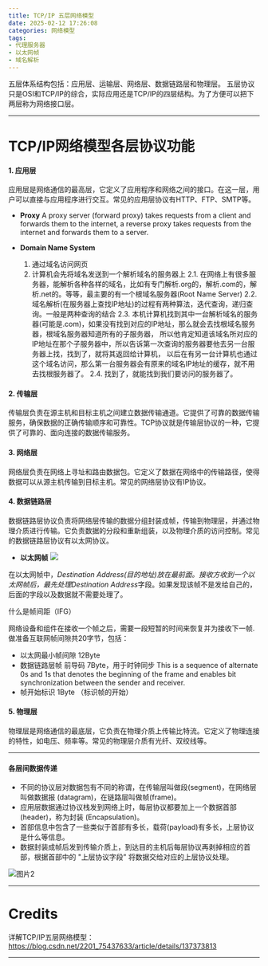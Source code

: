 ```yaml
---
title: TCP/IP 五层网络模型
date: 2025-02-12 17:26:08
categories: 网络模型
tags: 
- 代理服务器
- 以太网帧
- 域名解析
---
```


五层体系结构包括：应用层、运输层、网络层、数据链路层和物理层。 
五层协议只是OSI和TCP/IP的综合，实际应用还是TCP/IP的四层结构。为了方便可以把下两层称为网络接口层。

---

# TCP/IP网络模型各层协议功能

#### 1. 应用层
应用层是网络通信的最高层，它定义了应用程序和网络之间的接口。在这一层，用户可以直接与应用程序进行交互。常见的应用层协议有HTTP、FTP、SMTP等。

- **Proxy**
A proxy server (forward proxy) takes requests from a client and forwards them to the internet, a reverse proxy takes requests from the internet and forwards them to a server.

- **Domain Name System**
    1. 通过域名访问网页
    2. 计算机会先将域名发送到一个解析域名的服务器上
        2.1. 在网络上有很多服务器，能解析各种各样的域名，比如有专门解析.org的，解析.com的，解析.net的。等等，最主要的有一个根域名服务器(Root Name Server)
        2.2. 域名解析(在服务器上查找IP地址)的过程有两种算法，迭代查询，递归查询。一般是两种查询的结合
        2.3. 本机计算机找到其中一台解析域名的服务器(可能是.com)，如果没有找到对应的IP地址，那么就会去找根域名服务器，根域名服务器知道所有的子服务器，
        所以他肯定知道该域名所对应的IP地址在那个子服务器中，所以告诉第一次查询的服务器要他去另一台服务器上找，找到了，就将其返回给计算机，
        以后在有另一台计算机也通过这个域名访问，那么第一台服务器会有原来的域名IP地址的缓存，就不用去找根服务器了。
        2.4. 找到了，就能找到我们要访问的服务器了。

#### 2. 传输层
传输层负责在源主机和目标主机之间建立数据传输通道。它提供了可靠的数据传输服务，确保数据的正确传输顺序和可靠性。TCP协议就是传输层协议的一种，它提供了可靠的、面向连接的数据传输服务。

#### 3. 网络层
网络层负责在网络上寻址和路由数据包。它定义了数据在网络中的传输路径，使得数据可以从源主机传输到目标主机。常见的网络层协议有IP协议。

#### 4. 数据链路层
数据链路层协议负责将网络层传输的数据分组封装成帧，传输到物理层，并通过物理介质进行传输。它负责数据的分段和重新组装，以及物理介质的访问控制。常见的数据链路层协议有以太网协议。

- **以太网帧**
![](ethernet-frame-format.png)

在以太网帧中，*Destination Address(目的地址)*放在最前面。接收方收到一个以太网帧后，最先处理*Destination Address*字段。如果发现该帧不是发给自己的，后面的字段以及数据就不需要处理了。

什么是帧间距（IFG）

网络设备和组件在接收一个帧之后，需要一段短暂的时间来恢复并为接收下一帧.做准备互联网帧间隙共20字节，包括：
- 以太网最小帧间隙 12Byte
- 数据链路层帧 前导码 7Byte，用于时钟同步 This is a sequence of alternate 0s and 1s that denotes the beginning of the frame and enables bit synchronization between the sender and receiver.
- 帧开始标识 1Byte （标识帧的开始）

#### 5. 物理层
物理层是网络通信的最底层，它负责在物理介质上传输比特流。它定义了物理连接的特性，如电压、频率等。常见的物理层介质有光纤、双绞线等。

---

#### 各层间数据传递

* 不同的协议层对数据包有不同的称谓，在传输层叫做段(segment)，在⽹络层叫做数据报 (datagram)，在链路层叫做帧(frame)。
* 应⽤层数据通过协议栈发到⽹络上时，每层协议都要加上⼀个数据⾸部(header)，称为封装 (Encapsulation)。
* ⾸部信息中包含了⼀些类似于⾸部有多⻓，载荷(payload)有多⻓，上层协议是什么等信息。
* 数据封装成帧后发到传输介质上，到达⽬的主机后每层协议再剥掉相应的⾸部，根据⾸部中的 "上层协议字段" 将数据交给对应的上层协议处理。

![图片2](NetworkPacket.png "Dissecting a Network Packet")

---

# Credits

详解TCP/IP五层网络模型：https://blog.csdn.net/2201_75437633/article/details/137373813

---